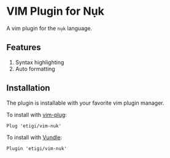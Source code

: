 # VIM Plugin for Nụk

A vim plugin for the `nụk` language.

## Features
1. Syntax highlighting
2. Auto formatting


## Installation

The plugin is installable with your favorite vim plugin manager.

To install with [vim-plug](https://github.com/junegunn/vim-plug):
```vim
Plug 'etigi/vim-nuk'
```

To install with [Vundle](https://github.com/VundleVim/Vundle.vim):
```vim
Plugin 'etigi/vim-nuk'
```

